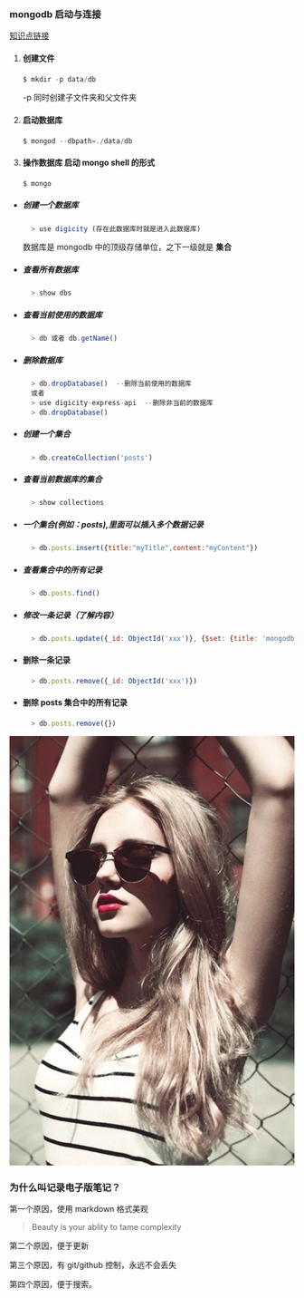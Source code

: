 ### mongodb 启动与连接        
[知识点链接](http://haoqicat.com/react-express-api/2-mongodb)

1. #### 创建文件
    ```js
    $ mkdir -p data/db
    ```
   -p 同时创建子文件夹和父文件夹

2. #### 启动数据库

    ```js
    $ mongod --dbpath=./data/db
    ```

3. #### 操作数据库  启动 mongo shell 的形式
    ```js
    $ mongo
    ```
  - ##### 创建一个数据库
      ```js
        > use digicity (存在此数据库时就是进入此数据库)
      ```
      数据库是 mongodb 中的顶级存储单位，之下一级就是 **集合**
  - ##### 查看所有数据库
      ```js
        > show dbs
      ```
  - ##### 查看当前使用的数据库
      ```js
        > db 或者 db.getName()
      ```
  - ##### 删除数据库
      ```js
        > db.dropDatabase()  --删除当前使用的数据库
        或者
        > use digicity-express-api  --删除非当前的数据库
        > db.dropDatabase()
      ```
  - ##### 创建一个集合
      ```js
        > db.createCollection('posts')
      ```
  - ##### 查看当前数据库的集合
      ```js
        > show collections
      ```
  - ##### 一个集合(例如：posts),里面可以插入多个数据记录
      ```js
        > db.posts.insert({title:"myTitle",content:"myContent"})
      ```
  - ##### 查看集合中的所有记录
      ```js
        > db.posts.find()
      ```
  - ##### 修改一条记录（了解内容）
      ```js
        > db.posts.update({_id: ObjectId('xxx')}, {$set: {title: 'mongodb'}})
      ```
  - #### 删除一条记录
      ```js
        > db.posts.remove({_id: ObjectId('xxx')})
      ```
  - #### 删除 posts 集合中的所有记录
      ```js
        > db.posts.remove({})
      ```
![](https://github.com/rong12345/request/blob/master/img/001.png?raw=true)


### 为什么叫记录电子版笔记？

第一个原因，使用 markdown 格式美观

>Beauty is your ablity to tame complexity

第二个原因，便于更新

第三个原因，有 git/github 控制，永远不会丢失

第四个原因，便于搜索。
